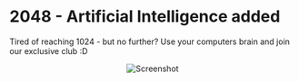 # 2048 - Artificial Intelligence added

Tired of reaching 1024 - but no further? Use your computers brain and join our exclusive club :D


<p align="center">
  <img src="http://i.imgur.com/lK2Q4jm.png?1" alt="Screenshot"/>
</p>
